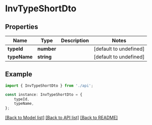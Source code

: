 # InvTypeShortDto


## Properties

Name | Type | Description | Notes
------------ | ------------- | ------------- | -------------
**typeId** | **number** |  | [default to undefined]
**typeName** | **string** |  | [default to undefined]

## Example

```typescript
import { InvTypeShortDto } from './api';

const instance: InvTypeShortDto = {
    typeId,
    typeName,
};
```

[[Back to Model list]](../README.md#documentation-for-models) [[Back to API list]](../README.md#documentation-for-api-endpoints) [[Back to README]](../README.md)
